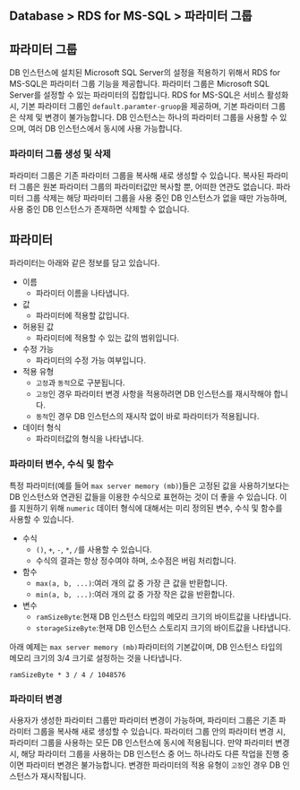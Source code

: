## Database > RDS for MS-SQL > 파라미터 그룹

## 파라미터 그룹

DB 인스턴스에 설치된 Microsoft SQL Server의 설정을 적용하기 위해서 RDS for MS-SQL은 파라미터 그룹 기능을 제공합니다. 파라미터 그룹은 Microsoft SQL Server를 설정할 수 있는 파라미터의 집합입니다.
RDS for MS-SQL은 서비스 활성화 시, 기본 파라미터 그룹인 `default.paramter-gruop`을 제공하며, 기본 파라미터 그룹은 삭제 및 변경이 불가능합니다.
DB 인스턴스는 하나의 파라미터 그룹을 사용할 수 있으며, 여러 DB 인스턴스에서 동시에 사용 가능합니다.

### 파라미터 그룹 생성 및 삭제

파라미터 그룹은 기존 파라미터 그룹을 복사해 새로 생성할 수 있습니다. 복사된 파라미터 그룹은 원본 파라미터 그룹의 파라미터값만 복사할 뿐, 어떠한 연관도 없습니다.
파라미터 그룹 삭제는 해당 파라미터 그룹을 사용 중인 DB 인스턴스가 없을 때만 가능하며, 사용 중인 DB 인스턴스가 존재하면 삭제할 수 없습니다.

## 파라미터

파라미터는 아래와 같은 정보를 담고 있습니다.

* 이름
    * 파라미터 이름을 나타냅니다.
* 값
    * 파라미터에 적용할 값입니다.
* 허용된 값
    * 파라미터에 적용할 수 있는 값의 범위입니다.
* 수정 가능
    * 파라미터의 수정 가능 여부입니다.
* 적용 유형
    * `고정`과 `동적`으로 구분됩니다.
    * `고정`인 경우 파라미터 변경 사항을 적용하려면 DB 인스턴스를 재시작해야 합니다.
    * `동적`인 경우 DB 인스턴스의 재시작 없이 바로 파라미터가 적용됩니다.
* 데이터 형식
    * 파라미터값의 형식을 나타냅니다.

### 파라미터 변수, 수식 및 함수

특정 파라미터(예를 들어 `max server memory (mb)`)들은 고정된 값을 사용하기보다는 DB 인스턴스와 연관된 값들을 이용한 수식으로 표현하는 것이 더 좋을 수 있습니다. 이를 지원하기 위해 `numeric` 데이터 형식에 대해서는 미리 정의된 변수, 수식 및 함수를 사용할 수 있습니다.

* 수식
  * `()`, `+`, `-`, `*`, `/`를 사용할 수 있습니다. 
  * 수식의 결과는 항상 정수여야 하며, 소수점은 버림 처리합니다.
* 함수
  * `max(a, b, ...)`:여러 개의 값 중 가장 큰 값을 반환합니다.
  * `min(a, b, ...)`:여러 개의 값 중 가장 작은 값을 반환합니다.
* 변수
  * `ramSizeByte`:현재 DB 인스턴스 타입의 메모리 크기의 바이트값을 나타냅니다.
  * `storageSizeByte`:현재 DB 인스턴스 스토리지 크기의 바이트값을 나타냅니다.

아래 예제는 `max server memory (mb)`파라미터의 기본값이며, DB 인스턴스 타입의 메모리 크기의 3/4 크기로 설정하는 것을 나타냅니다.
```
ramSizeByte * 3 / 4 / 1048576
```

### 파라미터 변경

사용자가 생성한 파라미터 그룹만 파라미터 변경이 가능하며, 파라미터 그룹은 기존 파라미터 그룹을 복사해 새로 생성할 수 있습니다.
파라미터 그룹 안의 파라미터 변경 시, 파라미터 그룹을 사용하는 모든 DB 인스턴스에 동시에 적용됩니다. 만약 파라미터 변경 시, 해당 파라미터 그룹을 사용하는 DB 인스턴스 중 어느 하나라도 다른 작업을 진행 중이면 파라미터 변경은 불가능합니다.
변경한 파라미터의 적용 유형이 `고정`인 경우 DB 인스턴스가 재시작됩니다.